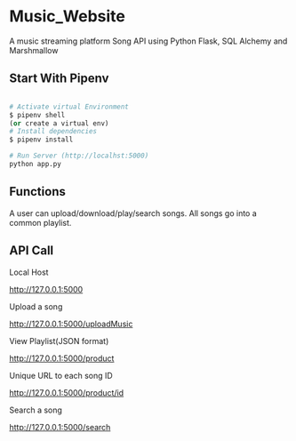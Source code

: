 # Music_Website
A music streaming platform
Song API using Python Flask, SQL Alchemy and Marshmallow 

## Start With Pipenv

```python

# Activate virtual Environment 
$ pipenv shell
(or create a virtual env)
# Install dependencies
$ pipenv install

# Run Server (http://localhst:5000)
python app.py

```

## Functions
A user can upload/download/play/search songs.
All songs go into a common playlist.

## API Call
Local Host

http://127.0.0.1:5000

Upload a song

http://127.0.0.1:5000/uploadMusic 

View Playlist(JSON format)

http://127.0.0.1:5000/product

Unique URL to each song ID

http://127.0.0.1:5000/product/id

Search a song

http://127.0.0.1:5000/search

